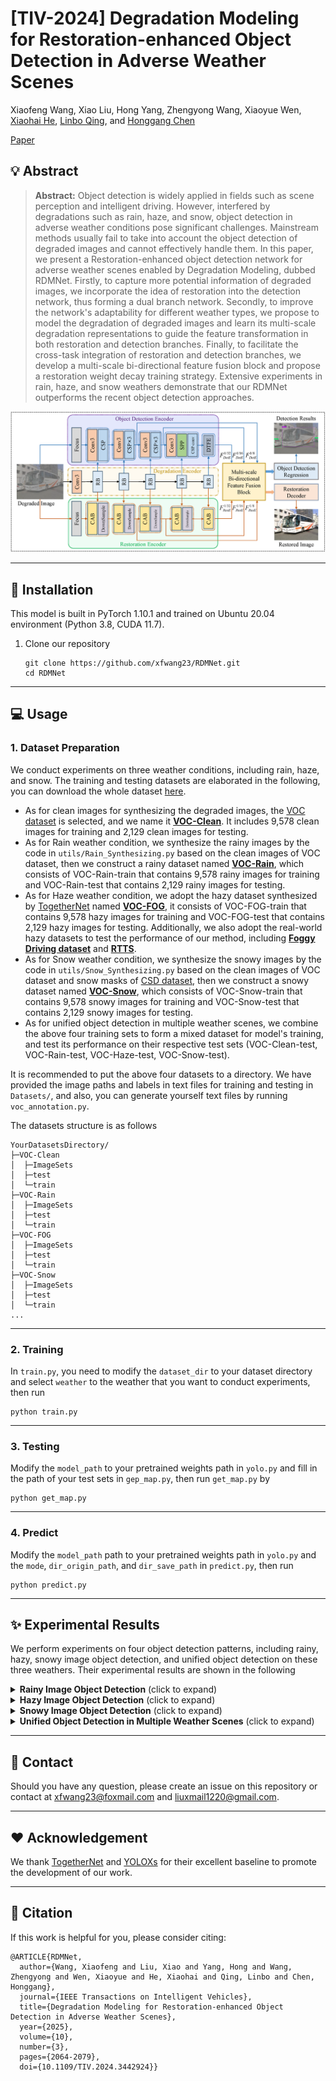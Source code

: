 # [TIV-2024] Degradation Modeling for Restoration-enhanced Object Detection in Adverse Weather Scenes
Xiaofeng Wang, Xiao Liu, Hong Yang, Zhengyong Wang, Xiaoyue Wen, [Xiaohai He]([‪https://scholar.google.com.hk/citations?user=go3zwMMAAAAJ&hl=zh-CN), [Linbo Qing](https://scholar.google.com.hk/citations?hl=zh-CN&user=0KRDflwAAAAJ), and [Honggang Chen](https://scholar.google.com/citations?user=qkpb0CMAAAAJ)

[Paper](https://ieeexplore.ieee.org/document/10636782)

## :bulb: Abstract

> **Abstract:** Object detection is widely applied in fields such as scene perception and intelligent driving. However, interfered by degradations such as rain, haze, and snow, object detection in adverse weather conditions pose significant challenges. Mainstream methods usually fail to take into account the object detection of degraded images and cannot effectively handle them. In this paper, we present a Restoration-enhanced object detection network for adverse weather scenes enabled by Degradation Modeling, dubbed RDMNet. Firstly, to capture more potential information of degraded images, we incorporate the idea of restoration into the detection network, thus forming a dual branch network. Secondly, to improve the network's adaptability for different weather types, we propose to model the degradation of degraded images and learn its multi-scale degradation representations to guide the feature transformation in both restoration and detection branches. Finally, to facilitate the cross-task integration of restoration and detection branches, we develop a multi-scale bi-directional feature fusion block and propose a restoration weight decay training strategy. Extensive experiments in rain, haze, and snow weathers demonstrate that our RDMNet outperforms the recent object detection approaches.
>
> 

<img src="images/Overall-Architecture.png" alt="complexity" style="zoom:100%;"/>

<hr />

## :rocket: Installation

This model is built in PyTorch 1.10.1 and trained on Ubuntu 20.04 environment (Python 3.8, CUDA 11.7). 

1. Clone our repository

   ```
   git clone https://github.com/xfwang23/RDMNet.git
   cd RDMNet
   ```

<hr />

## :computer: Usage

### 1. Dataset Preparation

We conduct experiments on three weather conditions, including rain, haze, and snow. The training and testing datasets are elaborated in the following, you can download the whole dataset [here](https://pan.baidu.com/s/154AKOqyzmt2SNZdIIDD6sA?pwd=avnk).

- As for clean images for synthesizing the degraded images, the [VOC dataset](http://host.robots.ox.ac.uk/pascal/VOC/voc2012/) is selected, and we name it <u>**VOC-Clean**</u>. It includes 9,578 clean images for training and 2,129 clean images for testing. 
- As for Rain weather condition, we synthesize the rainy images by the code in `utils/Rain_Synthesizing.py` based on the clean images of VOC dataset, then we construct a rainy dataset named **<u>VOC-Rain</u>**, which consists of  VOC-Rain-train that contains 9,578 rainy images for training and VOC-Rain-test that contains 2,129 rainy images for testing. 
- As for Haze weather condition, we adopt the hazy dataset synthesized by [TogetherNet](https://github.com/yz-wang/TogetherNet) named **<u>VOC-FOG</u>**,  it consists of  VOC-FOG-train that contains 9,578 hazy images for training and VOC-FOG-test that contains 2,129 hazy images for testing. Additionally, we also adopt the real-world hazy datasets to test the performance of our method, including <u>**Foggy Driving dataset**</u> and <u>**RTTS**</u>.
- As for Snow weather condition, we synthesize the snowy images by the code in `utils/Snow_Synthesizing.py` based on the clean images of VOC dataset and snow masks of [CSD dataset](https://github.com/weitingchen83/ICCV2021-Single-Image-Desnowing-HDCWNet), then we construct a snowy dataset named **<u>VOC-Snow</u>**, which consists of  VOC-Snow-train that contains 9,578 snowy images for training and VOC-Snow-test that contains 2,129 snowy images for testing. 
- As for unified object detection in multiple weather scenes, we combine the above four training sets to form a mixed dataset for model's training, and test its performance on their respective test sets (VOC-Clean-test, VOC-Rain-test, VOC-Haze-test, VOC-Snow-test).

It is recommended to put the above four datasets to a directory. We have provided the image paths and labels in text files for training and testing in `Datasets/`, and also, you can generate yourself text files by running `voc_annotation.py`.

The datasets structure is as follows

```
YourDatasetsDirectory/
├─VOC-Clean
│  ├─ImageSets
│  ├─test
│  └─train
├─VOC-Rain
│  ├─ImageSets
│  ├─test
│  └─train
├─VOC-FOG
│  ├─ImageSets
│  ├─test
│  └─train
├─VOC-Snow
│  ├─ImageSets
│  ├─test
│  └─train
...
```

<hr />

### 2. Training

In `train.py`,  you need to modify the `dataset_dir` to your dataset directory and select `weather` to the weather that you want to conduct experiments, then run

```
python train.py
```

<hr />

### 3. Testing

Modify the `model_path` to your pretrained weights path in `yolo.py` and fill in the path of your test sets in `gep_map.py`, then run `get_map.py` by

```
python get_map.py 
```

<hr />

### 4. Predict

Modify the `model_path` path to your pretrained weights path in `yolo.py` and the `mode`, `dir_origin_path`, and `dir_save_path` in `predict.py`, then run

```
python predict.py 
```

<hr />

## :sparkles: Experimental Results

We perform experiments on four object detection patterns, including rainy, hazy, snowy image object detection, and unified object detection on these three weathers. Their experimental results are shown in the following

<details>
  <summary> <strong>Rainy Image Object Detection</strong> (click to expand) </summary>
<table>
  <tr>
    <td><p align="center"><img src = "images/Rain-t.png" width="700"> </td>
  </tr>
  <tr>
    <td><p align="center"><b>Quantatitive results of rainy image object detection.</b></p></td>
  </tr>
  <tr>
    <td><p align="center"><img src = "images/Rain-f.png" width="700"> </td>
  </tr>
  <tr>
    <td><p align="center"><b>Visual results of rainy image object detection.</b></p></td>
  </tr>
</table></details>

<details>
  <summary> <strong>Hazy Image Object Detection</strong> (click to expand) </summary>
<table>
  <tr>
    <td><p align="center"><img src = "images/Haze-t-voc-fog.png" width="700"> </td>
  </tr>
  <tr>
    <td><p align="center"><img src = "images/Haze-t-fd.png" width="700"> </td>
  </tr>
  <tr>
    <td><p align="center"><img src = "images/Haze-t-rtts.png" width="700"> </td>
  </tr>
  <tr>
    <td><p align="center"><b>Quantatitive results of hazy image object detection.</b></p></td>
  </tr>
  <tr>
    <td><p align="center"><img src = "images/Haze-f.png" width="700"> </td>
  </tr>
  <tr>
    <td><p align="center"><b>Visual results of hazy image object detection.</b></p></td>
  </tr>
</table></details>

<details>
  <summary> <strong>Snowy Image Object Detection</strong> (click to expand) </summary>
<table>
  <tr>
    <td><p align="center"><img src = "images/Snow-t.png" width="700"> </td>
  </tr>
  <tr>
    <td><p align="center"><b>Quantatitive results of Snowy image object detection.</b></p></td>
  </tr>
  <tr>
    <td><p align="center"><img src = "images/Snow-f.png" width="700"> </td>
  </tr>
  <tr>
    <td><p align="center"><b>Visual results of Snowy image object detection.</b></p></td>
  </tr>
</table></details>

<details>
  <summary> <strong>Unified Object Detection in Multiple Weather Scenes</strong> (click to expand) </summary>
<table>
  <tr>
    <td><p align="center"><img src = "images/Unified-t.png" width="700"> </td>
  </tr>
  <tr>
    <td><p align="center"><b>Quantatitive results of unified object detection.</b></p></td>
  </tr>
  <tr>
    <td><p align="center"><img src = "images/Unified-f.png" width="700"> </td>
  </tr>
  <tr>
    <td><p align="center"><b>Visual results of unified object detection.</b></p></td>
  </tr>
</table></details>

<hr />

## :e-mail: Contact
Should you have any question, please create an issue on this repository or contact at xfwang23@foxmail.com and  liuxmail1220@gmail.com.

<hr />

## :heart: Acknowledgement
We thank [TogetherNet](https://github.com/yz-wang/TogetherNet) and [YOLOXs](https://github.com/Megvii-BaseDetection/YOLOX) for their excellent baseline to promote the development of our work.

<hr />

## :pray: Citation
If this work is helpful for you, please consider citing:

```
@ARTICLE{RDMNet,
  author={Wang, Xiaofeng and Liu, Xiao and Yang, Hong and Wang, Zhengyong and Wen, Xiaoyue and He, Xiaohai and Qing, Linbo and Chen, Honggang},
  journal={IEEE Transactions on Intelligent Vehicles}, 
  title={Degradation Modeling for Restoration-enhanced Object Detection in Adverse Weather Scenes}, 
  year={2025},
  volume={10},
  number={3},
  pages={2064-2079},
  doi={10.1109/TIV.2024.3442924}}
```

